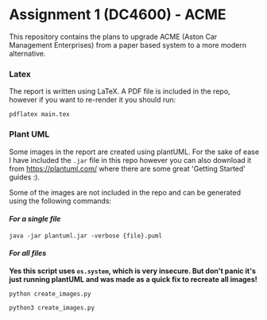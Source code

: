 # Assignment 1 (DC4600) - ACME 
This repository contains the plans to upgrade ACME (Aston Car Management Enterprises) from a paper based system to a more modern alternative.

### Latex
The report is written using LaTeX. A PDF file is included in the repo, however if you want to re-render it you should run:

`pdflatex main.tex`

### Plant UML
Some images in the report are created using plantUML. For the sake of ease I have included the `.jar` file in this repo however you can also download it from https://plantuml.com/ where there are some great 'Getting Started' guides :).

Some of the images are not included in the repo and can be generated using the following commands:

#### _For a single file_
`java -jar plantuml.jar -verbose {file}.puml`

#### _For all files_
**Yes this script uses `os.system`, which is very insecure. But don't panic it's just running plantUML and was made as a quick fix to recreate all images!**

`python create_images.py`

`python3 create_images.py`
